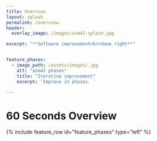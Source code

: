 ```yaml
---
title: Overview
layout: splash
permalink: /overview
header:
  overlay_image: /images/aim42-splash.jpg

excerpt: "**Software improvement<br>done right**"


feature_phases:
  - image_path: /assets/images/.jpg
    alt: "aim42 phases"
    title: "Iterative improvement"
    excerpt: 'Improve in phases. '

---
```


# 60 Seconds Overview

{% include feature_row id="feature_phases" type="left" %}
